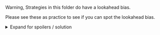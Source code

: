 Warning, Strategies in this folder do have a lookahead bias.

Please see these as practice to see if you can spot the lookahead bias.


<details>
<summary>Expand for spoilers / solution</summary>

Please Click on each strategy to see details of the mistakes.

<details>
<summary>DevilStra</summary>

`normalize()` uses `.min()` and `.max()`. This uses the full dataframe, not just past data.

</details>

<details>
<summary>GodStraNew</summary>

`normalize()` uses `.min()` and `.max()`. This uses the full dataframe, not just past data.
</details>
<details>
<summary>Zeus</summary>

uses `.min()` and `.max()` to normalize `trend_ichimoku_base` as well as `trend_kst_diff`.

</details>

<details>
<summary>wtc</summary>

``` python
min_max_scaler = preprocessing.MinMaxScaler()
x_scaled = min_max_scaler.fit_transform(x)
```

Using a MinMaxScaler will automatically take the absolute maximum and minimum of a series.

</details>
</details>

</details>
